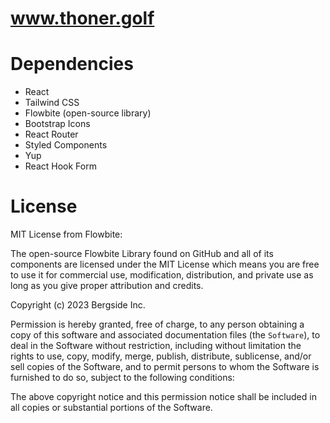 # www.thoner.golf

# Dependencies

- React
- Tailwind CSS
- Flowbite (open-source library)
- Bootstrap Icons
- React Router
- Styled Components
- Yup
- React Hook Form

# License

MIT License from Flowbite:

The open-source Flowbite Library found on GitHub and all of its components are licensed under the MIT License which means you are free to use it for commercial use, modification, distribution, and private use as long as you give proper attribution and credits.

Copyright (c) 2023 Bergside Inc.

Permission is hereby granted, free of charge, to any person obtaining a copy of this software and associated documentation files (the `Software`), to deal in the Software without restriction, including without limitation the rights to use, copy, modify, merge, publish, distribute, sublicense, and/or sell copies of the Software, and to permit persons to whom the Software is furnished to do so, subject to the following conditions:

The above copyright notice and this permission notice shall be included in all copies or substantial portions of the Software.
